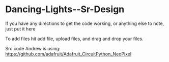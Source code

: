 # Dancing-Lights--Sr-Design


If you have any directions to get the code working, or anything else to note, just put it here

To add files hit add file, upload files, and drag and drop your files.

Src code Andrew is using: 
https://github.com/adafruit/Adafruit_CircuitPython_NeoPixel
